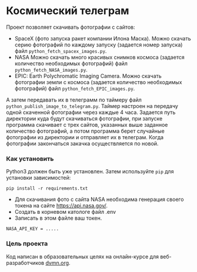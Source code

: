 # Космический телеграм

Проект позволяет скачивать фотографии с сайтов:

- SpaceX (фото запуска ракет компании Илона Маска). Можно скачать серию фотографий по каждому запуску (задается номер запуска)
файл `python_fetch_spacex_images.py`.
- NASA Можно скачать много красивых снимков космоса (задается количество необходимых фотографий)
файл `python_fetch_NASA_images.py`.
- EPIC: Earth Polychromatic Imaging Camera. Можно скачать фотографии земли с космоса (задается количество необходимых фотографий)
файл `python_fetch_EPIC_images.py`.

А затем передавать их в телеграмм по таймеру файл `python_publish_image_to_telegram.py`. 
Таймер настроен на передачу одной скаченной фотографии через каждые 4 часа.
Задается путь директории куда будут скачиваться фотографии, при запуске программа скачивает с трех сайтов, 
указанных выше заданное количество фотографий, а потом программа берет случайные фотографии из директории и отправляет их в телеграм.
Когда фотографии закончаться закачка осуществляется по новой.

### Как установить

Python3 должен быть уже установлен. 
Затем используйте `pip` для установки зависимостей:
```
pip install -r requirements.txt
```
- Для скачивания фото с сайта NASA необходима генерация своего токена на сайте https://api.nasa.gov/.
- Создать в корневом катологе файл .env
- Записать в этом файле ваш токен.
``` 
NASA_API_KEY = .....
```

### Цель проекта

Код написан в образовательных целях на онлайн-курсе для веб-разработчиков [dvmn.org](https://dvmn.org/).

